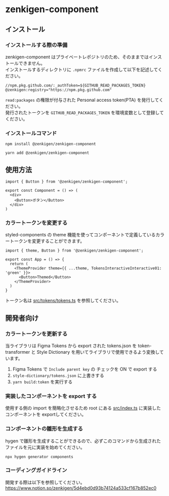 # zenkigen-component

## インストール

### インストールする際の準備
zenkigen-component はプライベートレポジトリのため、そのままではインストールできません。  
インストールするディレクトリに `.npmrc` ファイルを作成して以下を記述してください。
```
//npm.pkg.github.com/:_authToken=${GITHUB_READ_PACKAGES_TOKEN}
@zenkigen:registry="https://npm.pkg.github.com"
```

`read:packages` の権限が付与された Personal access token(PTA) を発行してください。  
発行されたトークンを `GITHUB_READ_PACKAGES_TOKEN` を環境変数として登録してください。

### インストールコマンド
```
npm install @zenkigen/zenkigen-component
```
```
yarn add @zenkigen/zenkigen-component
```

## 使用方法
```
import { Button } from '@zenkigen/zenkigen-component';

export const Component = () => (
  <div>
    <Button>ボタン</Button>
  </div>
)
```

### カラートークンを変更する
styled-components の theme 機能を使ってコンポーネントで定義しているカラートークンを変更することができます。

```
import { theme, Button } from '@zenkigen/zenkigen-component';

export const App = () => {
  return (
    <ThemeProvider theme={{ ...theme, TokensInteractiveInteractive01: 'green' }}>
      <Button>Themed</Button>
    </ThemeProvider>
  )
}
```
トークン名は [src/tokens/tokens.ts](https://github.com/zenkigen/zenkigen-component/blob/main/src/tokens/tokens.ts) を参照してください。

## 開発者向け

### カラートークンを更新する

当ライブラリは Figma Tokens から export された tokens.json を token-transformer と Style Dictionary を用いてライブラリで使用できるよう変換しています。

1. Figma Tokens で `Include parent key` の チェックを ON で export する
1. `style-dictionary/tokens.json` に上書きする
1. `yarn build:token` を実行する

### 実装したコンポーネントを export する
使用する側の import を簡略化させるため root にある [src/index.ts](https://github.com/zenkigen/zenkigen-component/blob/main/src/index.ts) に実装したコンポーネントを exportしてください。

### コンポーネントの雛形を生成する
hygen で雛形を生成することができるので、必ずこのコマンドから生成されたファイルを元に実装を始めてください。

```
npx hygen generator components
```

### コーディングガイドライン

開発する際は以下を参照してください。  
https://www.notion.so/zenkigen/5d4ebd0d93b74124a533cf167b852ec0
